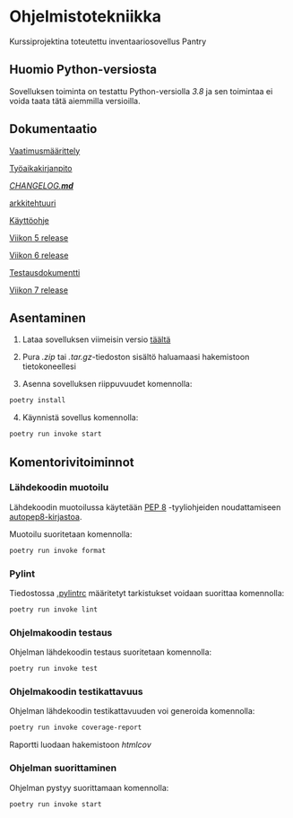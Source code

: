 # Ohjelmistotekniikka

Kurssiprojektina toteutettu inventaariosovellus Pantry

## Huomio Python-versiosta

Sovelluksen toiminta on testattu Python-versiolla *3.8* ja sen toimintaa ei voida taata tätä aiemmilla versioilla.

## Dokumentaatio

[Vaatimusmäärittely](https://github.com/RedFoxFinn/ot-harjoitustyo/blob/main/documentation/software_requirements_specification.md)

[Työaikakirjanpito](https://github.com/RedFoxFinn/ot-harjoitustyo/blob/main/documentation/working_time.md)

[*CHANGELOG.__md__*](https://github.com/RedFoxFinn/ot-harjoitustyo/blob/main/documentation/CHANGELOG.md)

[arkkitehtuuri](https://github.com/RedFoxFinn/ot-harjoitustyo/blob/main/documentation/arkkitehtuuri.md)

[Käyttöohje](https://github.com/RedFoxFinn/ot-harjoitustyo/blob/main/documentation/manual.md)

[Viikon 5 release](https://github.com/RedFoxFinn/ot-harjoitustyo/releases/tag/viikko5)

[Viikon 6 release](https://github.com/RedFoxFinn/ot-harjoitustyo/releases/tag/viikko6)

[Testausdokumentti](https://github.com/RedFoxFinn/ot-harjoitustyo/blob/main/documentation/testing.md)

[Viikon 7 release](https://github.com/RedFoxFinn/ot-harjoitustyo/releases/tag/loppupalautus)

## Asentaminen

1. Lataa sovelluksen viimeisin versio [täältä](https://github.com/RedFoxFinn/ot-harjoitustyo/releases)

2. Pura *.zip* tai *.tar.gz*-tiedoston sisältö haluamaasi hakemistoon tietokoneellesi

3. Asenna sovelluksen riippuvuudet komennolla:

```bash
poetry install
```

4. Käynnistä sovellus komennolla:

```bash
poetry run invoke start
```

## Komentorivitoiminnot

### Lähdekoodin muotoilu

Lähdekoodin muotoilussa käytetään [PEP 8](https://www.python.org/dev/peps/pep-0008/) -tyyliohjeiden noudattamiseen [autopep8-kirjastoa](https://pypi.org/project/autopep8/).

Muotoilu suoritetaan komennolla:

```bash
poetry run invoke format
```

### Pylint

Tiedostossa [.pylintrc](https://github.com/RedFoxFinn/ot-harjoitustyo/blob/main/.pylintrc) määritetyt tarkistukset voidaan suorittaa komennolla:

```bash
poetry run invoke lint
```

### Ohjelmakoodin testaus

Ohjelman lähdekoodin testaus suoritetaan komennolla:

```bash
poetry run invoke test
```

### Ohjelmakoodin testikattavuus

Ohjelman lähdekoodin testikattavuuden voi generoida komennolla:

```bash
poetry run invoke coverage-report
```

Raportti luodaan hakemistoon *htmlcov*

### Ohjelman suorittaminen

Ohjelman pystyy suorittamaan komennolla:

```bash
poetry run invoke start
```
